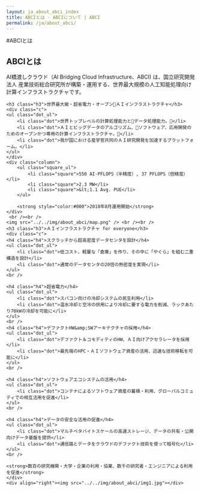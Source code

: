 ```yaml
---
layout: ja_about_abci_index
title: ABCIとは - ABCIについて | ABCI
permalink: /ja/about_abci/
---
```


<div id="container">

#ABCIとは

<h2 class="h2">ABCIとは</h2>
<div class="lead_text">AI橋渡しクラウド（AI Bridging Cloud Infrastructure、ABCI) は、国立研究開発法人 産業技術総合研究所が構築・運用する、世界最大規模の人工知能処理向け計算インフラストラクチャです。
</div>

    <h3 class="h3">世界最大級・超省電力・オープンＡＩインフラストラクチャ</h3>
    <div class="c">
    <ul class="dot_ul">
        <li class="dot">世界トップレベルの計算処理能力とデータ処理能力。</li>
        <li class="dot">ＡＩとビッグデータのアルゴリズム、ソフトウェア、応用開発のためのオープンかつ専用の計算インフラストラクチャ。</li>
        <li class="dot">我が国における産学官共同のＡＩ研究開発を加速するプラットフォーム。</li>
    </ul>
    </div>
    <div class="column">
        <ul class="square_ul">
            <li class="square">550 AI-PFLOPS（半精度）, 37 PFLOPS（倍精度）</li>
            <li class="square">2.3 MW</li>
            <li class="square">&lt;1.1 Avg. PUE</li>
        </ul>
       
        <strong style="color:#000">2018年8月運用開始</strong>
    </div>
     <br /><br />
    <img src="../../img/about_abci/map.png" /> <br /><br />
    <h3 class="h3">ＡＩインフラストラクチャ for everyone</h3>
	<div class="c">
    <h4 class="h4">スクラッチから超高密度データセンタを設計</h4>
    <ul class="dot_ul">
        <li class="dot">低コスト、軽量な「倉庫」を作り、その中に「やぐら」を組む二重構造を設計</li>
        <li class="dot">通常のデータセンタの20倍の熱密度を実現</li>
    </ul>
    <br />

    <h4 class="h4">超省電力</h4>
    <ul class="dot_ul">
        <li class="dot">スパコン向けの冷却システムの民生利用</li>
        <li class="dot">温水冷却と空冷の併用により冷却に要する電力を削減、ラックあたり70kWの冷却を可能に</li>
    </ul>
    <br />
    <h4 class="h4">デファクトHW&amp;SWアーキテクチャの採用</h4>
    <ul class="dot_ul">
        <li class="dot">デファクト＆コモディティのHW、ＡＩ向けアクセラレータを採用</li>
        <li class="dot">最先端のHPC・ＡＩソフトウェア資産の活用、迅速な技術移転を可能に</li>
    </ul>
    <br />

    <h4 class="h4">ソフトウェアエコシステムの活用</h4>
    <ul class="dot_ul">
        <li class="dot">コンテナによるソフトウェア資産の蓄積・利用、グローバルコミュティでの相互活用を促進</li>
    </ul>
    <br />

    <h4 class="h4">データの安全な活用の促進</h4>
    <ul class="dot_ul">
        <li class="dot">マルチペタバイトスケールの高速ストレージ、データの共有・公開向けデータ基盤を提供</li>
        <li class="dot">通信路とデータをクラウドのデファクト技術を使って暗号化</li>
    </ul>
    <br />

    <strong>数百の研究機関・大学・企業の利用・協業、数千の研究者・エンジニアによる利用を促進</strong>
    </div>
    <div align="right"><img src="../../img/about_abci/img1.jpg"></div>
</div>
